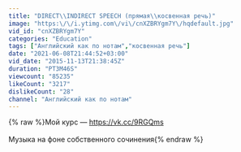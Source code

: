 ```yaml
---
title: "DIRECT\\INDIRECT SPEECH (прямая\\косвенная речь)"
image: "https:\/\/i.ytimg.com\/vi\/cnXZBRYgm7Y\/hqdefault.jpg"
vid_id: "cnXZBRYgm7Y"
categories: "Education"
tags: ["Английский как по нотам","косвенная речь"]
date: "2021-06-08T21:44:52+03:00"
vid_date: "2015-11-13T21:38:45Z"
duration: "PT3M46S"
viewcount: "85235"
likeCount: "3217"
dislikeCount: "28"
channel: "Английский как по нотам"
---
```

{% raw %}Мой курс — <a rel="nofollow" target="blank" href="https://vk.cc/9RGQms">https://vk.cc/9RGQms</a><br /><br />Музыка на фоне собственного сочинения{% endraw %}

